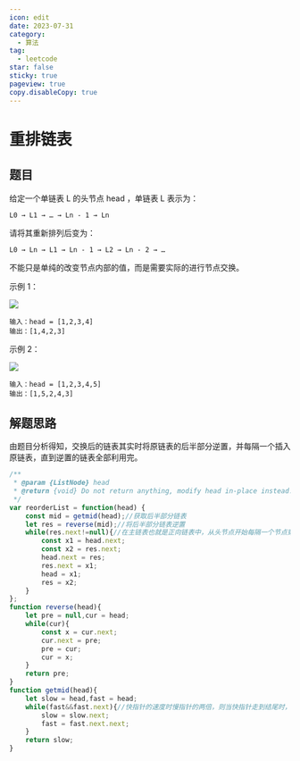 ```yaml
---
icon: edit
date: 2023-07-31
category:
  - 算法
tag:
  - leetcode
star: false
sticky: true
pageview: true
copy.disableCopy: true
---
```


# 重排链表

## 题目

给定一个单链表 L 的头节点 head ，单链表 L 表示为：

```
L0 → L1 → … → Ln - 1 → Ln
```

请将其重新排列后变为：

```
L0 → Ln → L1 → Ln - 1 → L2 → Ln - 2 → …
```

不能只是单纯的改变节点内部的值，而是需要实际的进行节点交换。

示例 1：

![](https://pic.leetcode-cn.com/1626420311-PkUiGI-image.png)

```
输入：head = [1,2,3,4]
输出：[1,4,2,3]
```


示例 2：

![](https://pic.leetcode-cn.com/1626420311-PkUiGI-image.png)

```
输入：head = [1,2,3,4,5]
输出：[1,5,2,4,3]
```

## 解题思路

由题目分析得知，交换后的链表其实时将原链表的后半部分逆置，并每隔一个插入原链表，直到逆置的链表全部利用完。

```js
/**
 * @param {ListNode} head
 * @return {void} Do not return anything, modify head in-place instead.
 */
var reorderList = function(head) {
    const mid = getmid(head);//获取后半部分链表
    let res = reverse(mid);//将后半部分链表逆置
    while(res.next!=null){//在主链表也就是正向链表中，从头节点开始每隔一个节点穿插一个逆置链表的节点
        const x1 = head.next;
        const x2 = res.next;
        head.next = res;
        res.next = x1;
        head = x1;
        res = x2;
    }
};
function reverse(head){
    let pre = null,cur = head;
    while(cur){
        const x = cur.next;
        cur.next = pre;
        pre = cur;
        cur = x;
    }
    return pre;
}
function getmid(head){
    let slow = head,fast = head;
    while(fast&&fast.next){//快指针的速度时慢指针的两倍，则当快指针走到结尾时，慢指针走到链表中点
        slow = slow.next;
        fast = fast.next.next;
    }
    return slow;
}
```

